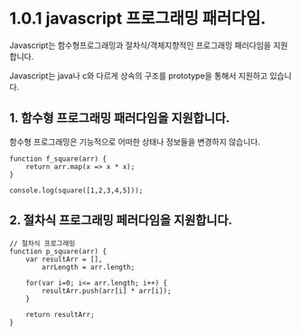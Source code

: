 # 1.0.1 javascript 프로그래밍 패러다임.
Javascript는 함수형프로그래밍과 절차식/객체지향적인 프로그래밍 패러다임을 지원합니다.

Javascript는 java나 c와 다르게 상속의 구조를 prototype을 통해서 지원하고 있습니다.

## 1. 함수형 프로그래밍 패러다임을 지원합니다.
함수형 프로그래밍은 기능적으로 어떠한 상태나 정보들을 변경하지 않습니다. 

    function f_square(arr) {
        return arr.map(x => x * x);
    }
    
    console.log(square([1,2,3,4,5]));
    
## 2. 절차식 프로그래밍 페러다임을 지원합니다.
        
    // 절차식 프로그래밍
    function p_square(arr) {
        var resultArr = [],
            arrLength = arr.length;
    
        for(var i=0; i<= arr.length; i++) {
            resultArr.push(arr[i] * arr[i]);
        }
    
        return resultArr;
    }
    






